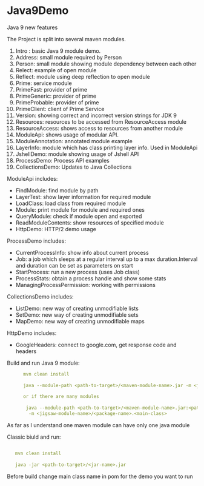 # Java9Demo

Java 9 new features


The Project is split into several maven modules.


1) Intro : basic Java 9 module demo. 
2) Address: small module required by Person
3) Person: small module showing module dependency between each other
4) Relect: example of open module
5) Reflect: module using deep reflection to open module
6) Prime: service module
7) PrimeFast: provider of prime
8) PrimeGeneric: provider of prime
9) PrimeProbable: provider of prime
10) PrimeClient: client of Prime Service
11) Version: showing correct and incorrect version strings for JDK 9
12) Resources: resources to be accessed from ResourceAccess module
13) ResourceAccess: shows access to resources from another module
14) ModuleApi: shows usage of modular API.
15) ModuleAnnotation: annotated module example
16) LayerInfo: module which has class printing layer info. 
Used in ModuleApi
17) JshellDemo: module showing usage of Jshell API
18) ProcessDemo: Process API examples
19) CollectionsDemo: Updates to Java Collections

ModuleApi includes:

- FindModule: find module by path
- LayerTest: show layer information for required module
- LoadClass: load class from required module
- Module: print module for module and required ones
- QueryModule: check if module open and exported
- ReadModuleContents: show resources of specified module
- HttpDemo: HTTP/2 demo usage

ProcessDemo includes:

- CurrentProcessInfo: show info about current process
- Job:  a job which sleeps at a regular interval up to a max duration.Interval and duration can be set as parameters on start
- StartProcess: run a new process (uses Job class)
- ProcessStats: obtain a process handle and show some stats
- ManagingProcessPermission: working with permissions

CollectionsDemo includes:

- ListDemo: new way of creating unmodifiable lists
- SetDemo: new way of creating unmodifiable sets
- MapDemo: new way of creating unmodifiable maps

HttpDemo includes:

- GoogleHeaders: connect to google.com, get response code and headers

Build and run Java 9 module:
```yaml
      mvn clean install 
      
      java --module-path <path-to-target>/<maven-module-name>.jar -m <jigsaw-module-name>/<package-name>.<main-class>
      
      or if there are many modules
      
       java --module-path <path-to-target>/<maven-module-name>.jar:<path-to-target>/<maven-module-name>.jar
        -m <jigsaw-module-name>/<package-name>.<main-class>
   ```
   As far as I understand one maven module can have only one java module 
   
Classic biuld and run:

```yaml

   mvn clean install
   
   java -jar <path-to-target>/<jar-name>.jar
```   

Before build change main class name in pom for the demo you want to run 